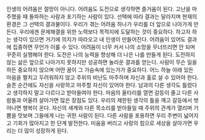 
인생의 어려움은 절망이 아니다. 
어려움도 도전으로 생각하면 즐거움이 된다.
고난을 마주했을 때 돌파하는 사람과 포기하는 사람이 있다.
선택에 따라 결과는 달라지며 현재의 환경은 그 선택의 결과물이다.
우리가 겪는 어려움 하나가 우리를 더 앞으로 나아가게 만든다.
우리에겐 문제해결을 위한 노력보다 목적지에 도달하는 것이 중요하다.
하고자 하는 생각이 있으면 거기에 의지가 따라오고 내 인생이 만들어진다.
어려움이 있어도 결과에 집중하면 무언가 이룰 수 있다.
어려움이 너무 커서 나의 소망을 무너뜨리면 안 되며 꾸준히 실행해야 한다.
도전은 나의 능력을 향상해 더 나은 나를 만들게 된다.
도전하지 않는 삶은 앞으로 나아가지 못하지만 성공하면 놀라운 결과를 얻는다.
사람이 무슨 일을 하든 중요하지 않으며 어떤 꿈이 그 가슴속에 있는가가 중요하다.
어느 하늘 아래 있든 마음을 펼치고 두려워하지 않고 주위의 비난도 마주하며
자신과 홀로 설 수 있어야 한다.
슬픈 순간에도 자신을 사랑하고 마주할 자신이 있어야 한다.
남과의 다른 생각도 틀렸다고 생각하지 말고 다르다고 받아들여야 한다.
마음의 울타리를 열면 갈등이 줄고 다른 사람들과 어울려 살아가면
많은 장점도 있다.
우리의 제한된 생각의 틀을 깨고 갈등에서 벗어나면 행복이 온다.
자신의 세계와 다른 목소리를 받아들일 때 주위의 관계가 열리며 기쁨을 맛보며
그들에게 나는 귀한 사람이 된다.
다른 사람을 포용하면 우리 주변이 넓어지고 기회가 많아지고 한 단계 발전한다.
미움을 버리고 사랑의 힘으로 세상을 살아가면 우리는 더 많이 성장하게 된다.

